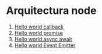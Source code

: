# Arquitectura node

1. [Hello world callback](https://github.com/JeisonVargas/Curso-node/blob/master/1_arquitectura-node/1_callback.js)
2. [Hello world promise](https://github.com/JeisonVargas/Curso-node/blob/master/1_arquitectura-node/2_promise.js)
3. [Hello world async await](https://github.com/JeisonVargas/Curso-node/blob/master/1_arquitectura-node/3_async-await.js)
4. [Hello world Event Emitter](https://github.com/JeisonVargas/Curso-node/blob/master/1_arquitectura-node/4_event-emitter.js)